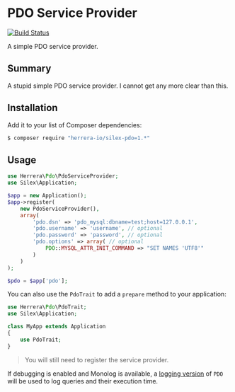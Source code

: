 PDO Service Provider
====================

[![Build Status]](https://travis-ci.org/herrera-io/php-silex-pdo)

A simple PDO service provider.

Summary
-------

A stupid simple PDO service provider. I cannot get any more clear than this.

Installation
------------

Add it to your list of Composer dependencies:

```sh
$ composer require "herrera-io/silex-pdo=1.*"
```

Usage
-----

```php
use Herrera\Pdo\PdoServiceProvider;
use Silex\Application;

$app = new Application();
$app->register(
    new PdoServiceProvider(),
    array(
        'pdo.dsn' => 'pdo_mysql:dbname=test;host=127.0.0.1',
        'pdo.username' => 'username', // optional
        'pdo.password' => 'password', // optional
        'pdo.options' => array( // optional
            PDO::MYSQL_ATTR_INIT_COMMAND => "SET NAMES 'UTF8'"
        )
    )
);

$pdo = $app['pdo'];
```

You can also use the `PdoTrait` to add a `prepare` method to your application:

```php
use Herrera\Pdo\PdoTrait;
use Silex\Application;

class MyApp extends Application
{
    use PdoTrait;
}
```

> You will still need to register the service provider.

If debugging is enabled and Monolog is available, a [logging version][]
of `PDO` will be used to log queries and their execution time.

[Build Status]: https://travis-ci.org/herrera-io/php-silex-pdo.png?branch=master
[logging version]: https://github.com/herrera-io/php-pdo-log
